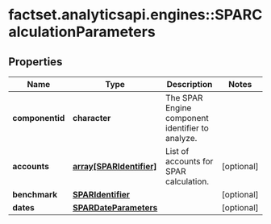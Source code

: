 # factset.analyticsapi.engines::SPARCalculationParameters

## Properties
Name | Type | Description | Notes
------------ | ------------- | ------------- | -------------
**componentid** | **character** | The SPAR Engine component identifier to analyze. | 
**accounts** | [**array[SPARIdentifier]**](SPARIdentifier.md) | List of accounts for SPAR calculation. | [optional] 
**benchmark** | [**SPARIdentifier**](SPARIdentifier.md) |  | [optional] 
**dates** | [**SPARDateParameters**](SPARDateParameters.md) |  | [optional] 


